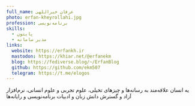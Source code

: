 ```yaml
---
full_name: عرفان خیراللهی
photo: erfan-kheyrollahi.jpg
profession: برنامه‌نویسی
skills:
  - پایتون
  - مدیر سامانه
links:
  website: https://erfankh.ir
  mastodon: https://khiar.net/@erfanekm
  blog: https://fediverse.blog/~/ErfanBlog
  github: https://github.com/ekm507
  telegram: https://t.me/elogos
---
```


یه انسان علاقه‌مند به رسانه‌ها و چیزهای تخیلی، علوم تجربی و علوم انسانی، نرم‌افزار آزاد و گسترش دانش زبان و ادبیات برنامه‌نویسی و رایانه‌ها
